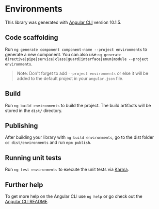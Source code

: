 # Environments

This library was generated with [Angular CLI](https://github.com/angular/angular-cli) version 10.1.5.

## Code scaffolding

Run `ng generate component component-name --project environments` to generate a new component. You can also use `ng generate directive|pipe|service|class|guard|interface|enum|module --project environments`.
> Note: Don't forget to add `--project environments` or else it will be added to the default project in your `angular.json` file. 

## Build

Run `ng build environments` to build the project. The build artifacts will be stored in the `dist/` directory.

## Publishing

After building your library with `ng build environments`, go to the dist folder `cd dist/environments` and run `npm publish`.

## Running unit tests

Run `ng test environments` to execute the unit tests via [Karma](https://karma-runner.github.io).

## Further help

To get more help on the Angular CLI use `ng help` or go check out the [Angular CLI README](https://github.com/angular/angular-cli/blob/master/README.md).
